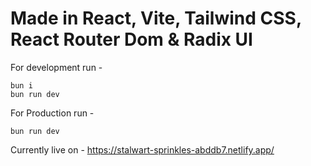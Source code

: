 # Made in React, Vite, Tailwind CSS, React Router Dom & Radix UI

For development run -

```
bun i
bun run dev
```

For Production run -

```
bun run dev
```

Currently live on - https://stalwart-sprinkles-abddb7.netlify.app/
